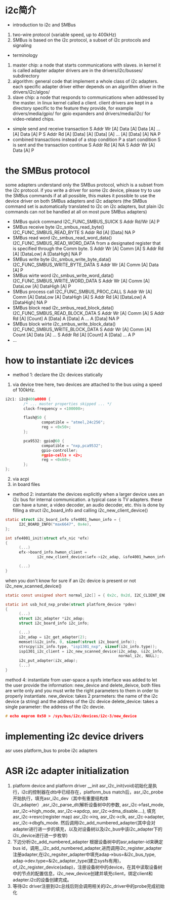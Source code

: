 # i2c简介
- introduction to i2c and SMBus
1. two-wire protocol (variable speed, up to 400kHz)
2. SMBus is based on the i2c protocol, a subset of i2c protocols and signaling 
- terminology
1. master chip: a node that starts communications with slaves. in kernel it is called adapter adapter drivers are in the drivers/i2c/busses/ subdirectory
2. algorithm: general code that implement a whole class of i2c adapters. each specific adapter driver either depends on an algorithm driver in the drivers/i2c/algos/
3. slave chip: a node that responds to communications when addressed by the master. in linux kernel called a client. client drivers are kept in a directory specific to the feature they provide, for example drivers/media/gpio/ for gpio expanders and drivers/media/i2c/ for video-related chips.
- simple send and receive transaction
S Addr Wr [A] Data [A] Data [A] ... [A] Data [A] P
S Addr Rd [A] [Data] [A] [Data] [A] ... [A] [Data] [A] NA P
- combined transactions
instead of a stop condition P a start condition S is sent and the transaction continue
S Addr Rd [A] NA S Addr Wr [A] Data [A] P
# the SMBus protocol
some adapters understand only the SMBus protocol, which is a subset from the i2c protocol. if you write a driver for some i2c device, please try to use the SMBus commands if at all possible, this makes it possible to use the device driver on both SMBus adapters and i2c adapters (the SMBus command set is automatically translated to i2c on i2c adapters, but plain i2c commands can not be handled at all on most pure SMBus adapters)
- SMBus quick command
I2C_FUNC_SMBUS_SUICK
S Addr Rd/Wr [A] P
- SMBus receive byte
i2c_smbus_read_byte() I2C_FUNC_SMBUS_READ_BYTE
S Addr Rd [A] [Data] NA P
- SMBus read word
i2c_smbus_read_word_data() I2C_FUNC_SMBUS_READ_WORD_DATA
from a designated register that is specified through the Comm byte.
S Addr Wr [A] Comm [A] S Addr Rd [A] [DataLow] A [DataHigh] NA P
- SMBus write byte
i2c_smbus_write_byte_data() I2C_FUNC_SMBUS_WRITE_BYTE_DATA
S Addr Wr [A] Comm [A] Data [A] P
- SMBus wirte word
i2c_smbus_write_word_data() I2C_FUNC_SMBUS_WRITE_WORD_DATA
S Addr Wr [A] Comm [A] DataLow [A] DataHigh [A] P
- SMBus process call
I2C_FUNC_SMBUS_PROC_CALL
S Addr Wr [A] Comm [A] DataLow [A] DataHigh [A]
                             S Addr Rd [A] [DataLow] A [DataHigh] NA P
- SMBus block read
i2c_smbus_read_block_data() I2C_FUNC_SMBUS_READ_BLOCK_DATA
S Addr Wr [A] Comm [A]
           S Addr Rd [A] [Count] A [Data] A [Data] A ... A [Data] NA P
- SMBus block wirte
i2c_smbus_write_block_data() I2C_FUNC_SMBUS_WRITE_BLOCK_DATA
S Addr Wr [A] Comm [A] Count [A] Data [A] ...
                             S Addr Rd [A] [Count] A [Data] ... A P
- ...
# how to instantiate i2c devices
- method 1: declare the i2c devices statically
1. via device tree
here, two devices are attached to the bus using a speed of 100kHz.
```c
i2c1: i2c@400a0000 {
        /* ... master properties skipped ... */
        clock-frequency = <100000>;

        flash@50 {
                compatible = "atmel,24c256";
                reg = <0x50>;
        };

        pca9532: gpio@60 {
                compatible = "nxp,pca9532";
                gpio-controller;
                #gpio-cells = <2>;
                reg = <0x60>;
        };
};
```
2. via acpi
3. in board files

- method 2: instantiate the devices explicitly
when a larger device uses an i2c bus for internal communication. a typical case is TV adapters. these can have a tuner, a video decoder, an audio decoder, etc.
this is done by filling a struct i2c_board_info and calling i2c_new_client_device()
```c
static struct i2c_board_info sfe4001_hwmon_info = {
      I2C_BOARD_INFO("max6647", 0x4e),
};

int sfe4001_init(struct efx_nic *efx)
{
      (...)
      efx->board_info.hwmon_client =
              i2c_new_client_device(&efx->i2c_adap, &sfe4001_hwmon_info);

      (...)
}
```
when you don't know for sure if an i2c device is present or not
i2c_new_scanned_device()
```c
static const unsigned short normal_i2c[] = { 0x2c, 0x2d, I2C_CLIENT_END };

static int usb_hcd_nxp_probe(struct platform_device *pdev)
{
      (...)
      struct i2c_adapter *i2c_adap;
      struct i2c_board_info i2c_info;

      (...)
      i2c_adap = i2c_get_adapter(2);
      memset(&i2c_info, 0, sizeof(struct i2c_board_info));
      strscpy(i2c_info.type, "isp1301_nxp", sizeof(i2c_info.type));
      isp1301_i2c_client = i2c_new_scanned_device(i2c_adap, &i2c_info,
                                                  normal_i2c, NULL);
      i2c_put_adapter(i2c_adap);
      (...)
}
```
method 4: instantiate from user-space
a sysfs interface was added to let the user provide the information: new_device and delete_deivce, both files are write only and you must write the right parameters to them in order to properly instantiate.
new_device: takes 2 prarmeters: the name of the i2c device (a string) and the address of the i2c device
delete_device: takes a single parameter: the address of the i2c devcie.
```c
# echo eeprom 0x50 > /sys/bus/i2c/devices/i2c-3/new_device
```
# implementing i2c device drivers
asr uses platform_bus to probe i2c adapters

# ASR i2c adapter initialization
1. platform device and platform driver
__init asr_i2c_init(void)初始化是执行，i2c的控制器在dtb中已经存在，platform_bus match后，asr_i2c_probe开始执行，填充asr_i2c_dev（其中有重要结构体i2c_adapter）,asr_i2c_parse_dt(解析设备树中的参数, asr_i2c->fast_mode, asr_i2c->high_mode, asr_i2c->apdcp, asr_i2c->dma_disable....), 填充asr_i2c->resrc(register map) asr_i2c->irq, asr_i2c->clk, asr_i2c->adapter, asr_i2c->dbgfs_mode. 然后调用i2c_add_numbered_adapter(其中会对adapter进行进一步的填充，以及对设备树以及i2c_bus中该i2c_adapter下的i2c_device进行进一步枚举)
2. 下边分析i2c_add_numbered_adapter
根据设备树中的asr,adapter-id来确定bus id，调用__i2c_add_numbered_adapter,进而调用i2c_register_adapter注册adapter,在i2c_regsiter_adapter中填充adap->bus=&i2c_bus_type, adap->dev.type=&i2c_adapter_type(建立sysfs有用)，of_i2c_register_device(adap)，注册设备树中的device，在其中读取设备树中的节点的配置信息，i2c_new_device创建并填充client，绑定client和adapter.i2c的设备创建完成。
3. 等待i2c driver注册到i2c总线后则会调用相关的i2c_driver中的probe完成初始化




















